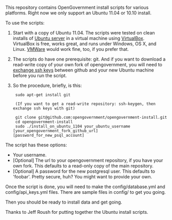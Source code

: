 This repository contains OpenGovernment install scripts for various platforms.
Right now we only support an Ubuntu 11.04 or 10.10 install.

To use the scripts:

1. Start with a copy of Ubuntu 11.04. The scripts were tested on clean installs of [Ubuntu server](http://www.ubuntu.com/server/get-ubuntu/download) in a virtual machine using [VirtualBox](http://www.virtualbox.org/). VirtualBox is free, works great, and runs under Windows, OS X, and Linux. [VMWare](http://www.vmware.com/) would work fine, too, if you prefer that.

2. The scripts do have one prerequisite: git. And if you want to download a read-write copy of your own fork of opengovernment, you will need to [exchange ssh keys](http://help.github.com/linux-key-setup/) between github and your new Ubuntu machine before you run the script.

3. So the procedure, briefly, is this:

        sudo apt-get install git
    
        (If you want to get a read-write repository: ssh-keygen, then exchange ssh keys with git)
    
        git clone git@github.com:opengovernment/opengovernment-install.git
        cd opengovernment-install
        sudo ./install_on_ubuntu_1104 your_ubuntu_username [your_opengovernment_fork_github_url] [password_for_new_psql_account]


The script has these options:

* Your username. 
* [Optional] The url to your opengovernment repository, if you have your own fork. This defaults to a read-only copy of the main repository.
* [Optional] A password for the new postgresql user. This defaults to 'foobar'. Pretty secure, huh? You might want to provide your own.

Once the script is done, you will need to make the config/database.yml and config/api_keys.yml files. There are sample files in config/ to get you going.

Then you should be ready to install data and get going.

Thanks to Jeff Roush for putting together the Ubuntu install scripts.


